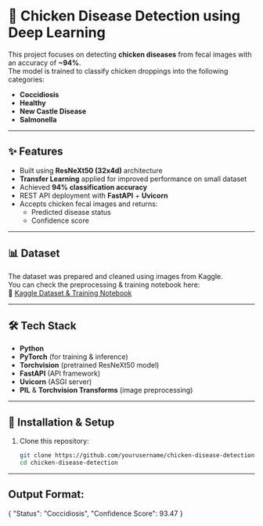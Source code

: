 # 🐔 Chicken Disease Detection using Deep Learning

This project focuses on detecting **chicken diseases** from fecal images with an accuracy of **~94%**.  
The model is trained to classify chicken droppings into the following categories:

- **Coccidiosis**
- **Healthy**
- **New Castle Disease**
- **Salmonella**

---

## ✨ Features
- Built using **ResNeXt50 (32x4d)** architecture
- **Transfer Learning** applied for improved performance on small dataset
- Achieved **94% classification accuracy**
- REST API deployment with **FastAPI** + **Uvicorn**
- Accepts chicken fecal images and returns:
  - Predicted disease status
  - Confidence score

---

## 📊 Dataset
The dataset was prepared and cleaned using images from Kaggle.  
You can check the preprocessing & training notebook here:  
🔗 [Kaggle Dataset & Training Notebook](https://www.kaggle.com/code/ajheshbasnet/chiken-disease-detection)

---

## 🛠️ Tech Stack
- **Python**
- **PyTorch** (for training & inference)
- **Torchvision** (pretrained ResNeXt50 model)
- **FastAPI** (API framework)
- **Uvicorn** (ASGI server)
- **PIL** & **Torchvision Transforms** (image preprocessing)

---

## 🚀 Installation & Setup

1. Clone this repository:
   ```bash
   git clone https://github.com/yourusername/chicken-disease-detection.git
   cd chicken-disease-detection

---
## Output Format:
   {
  "Status": "Coccidiosis",
  "Confidence Score": 93.47
}

